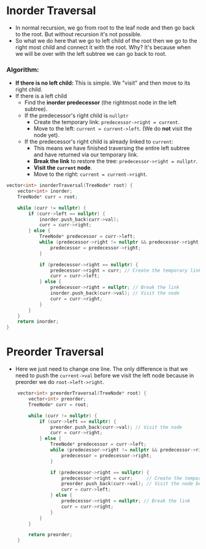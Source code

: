 # Inorder Traversal
- In normal recursion, we go from root to the leaf node and then go back to the root. But without recursion it's not possible.
- So what we do here that we go to left child of the root then we go to the right most child and connect it with the root. Why? It's because when we will be over with the left subtree we can go back to root.
### Algorithm:
- **If there is no left child:** This is simple. We "visit" and then move to its right child.
- If there is a left child
	- Find the **inorder predecessor** (the rightmost node in the left subtree).
	- If the predecessor's right child is `nullptr`
		- Create the temporary link: `predecessor->right = current`.
		- Move to the left: `current = current->left`. (We do **not** visit the node yet).
	- If the predecessor's right child is already linked to `current`:
		- This means we have finished traversing the entire left subtree and have returned via our temporary link.
		- **Break the link** to restore the tree: `predecessor->right = nullptr`.
		-  **Visit the `current` node**.
		- Move to the right: `current = current->right`.
```cpp
vector<int> inorderTraversal(TreeNode* root) {
    vector<int> inorder;
    TreeNode* curr = root;

    while (curr != nullptr) {
        if (curr->left == nullptr) {
            inorder.push_back(curr->val);
            curr = curr->right;
        } else {
            TreeNode* predecessor = curr->left;
            while (predecessor->right != nullptr && predecessor->right != curr) {
                predecessor = predecessor->right;
            }

            if (predecessor->right == nullptr) {
                predecessor->right = curr; // Create the temporary link
                curr = curr->left;
            } else {
                predecessor->right = nullptr; // Break the link
                inorder.push_back(curr->val); // Visit the node
                curr = curr->right;
            }
        }
    }
    return inorder;
}
```

# Preorder Traversal
- Here we just need to change one line. The only difference is that we need to push the `current->val` before we visit the left node because in preorder we do `root->left->right`. 
```cpp
    vector<int> preorderTraversal(TreeNode* root) {
        vector<int> preorder;
        TreeNode* curr = root;

        while (curr != nullptr) {
            if (curr->left == nullptr) {
                preorder.push_back(curr->val); // Visit the node
                curr = curr->right;
            } else {
                TreeNode* predecessor = curr->left;
                while (predecessor->right != nullptr && predecessor->right != curr) {
                    predecessor = predecessor->right;
                }

                if (predecessor->right == nullptr) {
                    predecessor->right = curr;     // Create the temporary link
                    preorder.push_back(curr->val); // Visit the node before going to the left
                    curr = curr->left;
                } else {
                    predecessor->right = nullptr; // Break the link
                    curr = curr->right;
                }
            }
        }

        return preorder;
    }
```
